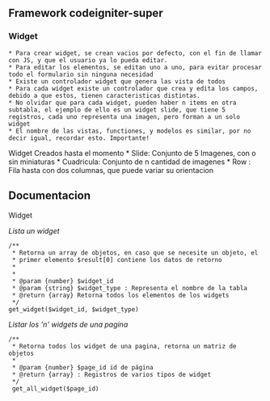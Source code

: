 ## Framework codeigniter-super ##



### Widget ###
	* Para crear widget, se crean vacios por defecto, con el fin de llamar con JS, y que el usuario ya lo pueda editar.
	* Para editar los elementos, se editan uno a uno, para evitar procesar todo el formulario sin ninguna necesidad
	* Existe un controlador widget que genera las vista de todos
	* Para cada widget existe un controlador que crea y edita los campos, debido a que estos, tienen caracteristicas distintas.
	* No olvidar que para cada widget, pueden haber n items en otra subtabla, el ejemplo de ello es un widget slide, que tiene 5 registros, cada uno representa una imagen, pero forman a un solo widget
	* El nombre de las vistas, functiones, y modelos es similar, por no decir igual, recordar esto. Importante!



Widget Creados hasta el momento
	* Slide: Conjunto de 5 Imagenes, con o sin miniaturas
	* Cuadricula: Conjunto de n cantidad de imagenes
	* Row : Fila hasta con dos columnas, que puede variar su orientacion



## Documentacion ##

Widget

*Lista un widget*

	/**
	 * Retorna un array de objetos, en caso que se necesite un objeto, el 
	 * primer elemento $result[0] contiene los datos de retorno
	 *
	 *
	 * @param {number} $widget_id
	 * @param {string} $widget_type : Representa el nombre de la tabla
	 * @return {array} Retorna todos los elementos de los widgets
	 */
	get_widget($widget_id, $widget_type)


*Listar los 'n' widgets de una pagina*


	/**
	 * Retorna todos los widget de una pagina, retorna un matriz de objetos
	 * 
	 * @param {number} $page_id id de página
	 * @return {array} : Registros de varios tipos de widget
	 */
	 get_all_widget($page_id)